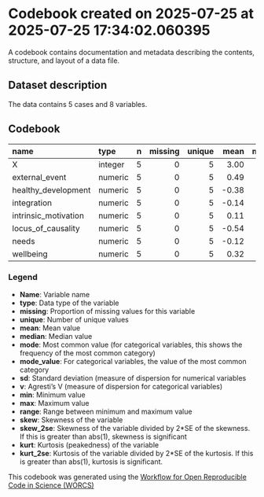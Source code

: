 Codebook created on 2025-07-25 at 2025-07-25 17:34:02.060395
================

A codebook contains documentation and metadata describing the contents,
structure, and layout of a data file.

## Dataset description

The data contains 5 cases and 8 variables.

## Codebook

| name | type | n | missing | unique | mean | median | mode | sd | min | max | range | skew | skew_2se | kurt | kurt_2se |
|:---|:---|---:|---:|---:|---:|---:|---:|---:|---:|---:|---:|---:|---:|---:|---:|
| X | integer | 5 | 0 | 5 | 3.00 | 3.00 | 3.00 | 1.58 | 1.00 | 5.00 | 4.00 | 0.00 | 0.00 | -1.91 | -0.48 |
| external_event | numeric | 5 | 0 | 5 | 0.49 | 0.61 | 0.61 | 0.77 | -0.42 | 1.57 | 1.99 | 0.16 | 0.09 | -1.80 | -0.45 |
| healthy_development | numeric | 5 | 0 | 5 | -0.38 | -1.36 | -1.36 | 1.78 | -1.90 | 1.99 | 3.89 | 0.34 | 0.19 | -2.11 | -0.53 |
| integration | numeric | 5 | 0 | 5 | -0.14 | 0.21 | 0.21 | 0.98 | -1.38 | 1.01 | 2.39 | -0.14 | -0.08 | -2.01 | -0.50 |
| intrinsic_motivation | numeric | 5 | 0 | 5 | 0.11 | -0.06 | -0.06 | 0.55 | -0.40 | 0.89 | 1.29 | 0.35 | 0.19 | -1.92 | -0.48 |
| locus_of_causality | numeric | 5 | 0 | 5 | -0.54 | -0.36 | -0.36 | 0.81 | -1.81 | 0.40 | 2.21 | -0.46 | -0.25 | -1.43 | -0.36 |
| needs | numeric | 5 | 0 | 5 | -0.12 | -0.17 | -0.17 | 0.45 | -0.71 | 0.43 | 1.14 | -0.05 | -0.03 | -1.85 | -0.46 |
| wellbeing | numeric | 5 | 0 | 5 | 0.32 | 0.36 | 0.36 | 0.72 | -0.58 | 1.40 | 1.98 | 0.26 | 0.14 | -1.46 | -0.37 |

### Legend

- **Name**: Variable name
- **type**: Data type of the variable
- **missing**: Proportion of missing values for this variable
- **unique**: Number of unique values
- **mean**: Mean value
- **median**: Median value
- **mode**: Most common value (for categorical variables, this shows the
  frequency of the most common category)
- **mode_value**: For categorical variables, the value of the most
  common category
- **sd**: Standard deviation (measure of dispersion for numerical
  variables
- **v**: Agresti’s V (measure of dispersion for categorical variables)
- **min**: Minimum value
- **max**: Maximum value
- **range**: Range between minimum and maximum value
- **skew**: Skewness of the variable
- **skew_2se**: Skewness of the variable divided by 2\*SE of the
  skewness. If this is greater than abs(1), skewness is significant
- **kurt**: Kurtosis (peakedness) of the variable
- **kurt_2se**: Kurtosis of the variable divided by 2\*SE of the
  kurtosis. If this is greater than abs(1), kurtosis is significant.

This codebook was generated using the [Workflow for Open Reproducible
Code in Science (WORCS)](https://osf.io/zcvbs/)
